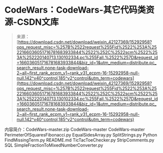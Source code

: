 <!--yml
category: codewars
date: 2022-08-13 11:29:34
-->

# CodeWars：CodeWars-其它代码类资源-CSDN文库

> 来源：[https://download.csdn.net/download/weixin_42127369/15292958?ops_request_misc=%257B%2522request%255Fid%2522%253A%2522166036051716781683933844%2522%252C%2522scm%2522%253A%252220140713.130102334.pc%255Fall.%2522%257D&request_id=166036051716781683933844&biz_id=1&utm_medium=distribute.pc_search_result.none-task-download-2~all~first_rank_ecpm_v1~rank_v31_ecpm-16-15292958-null-null.142^v40^control,185^v2^control&utm_term=codewars](https://download.csdn.net/download/weixin_42127369/15292958?ops_request_misc=%257B%2522request%255Fid%2522%253A%2522166036051716781683933844%2522%252C%2522scm%2522%253A%252220140713.130102334.pc%255Fall.%2522%257D&request_id=166036051716781683933844&biz_id=1&utm_medium=distribute.pc_search_result.none-task-download-2~all~first_rank_ecpm_v1~rank_v31_ecpm-16-15292958-null-null.142^v40^control,185^v2^control&utm_term=codewars)

内容简介：CodeWars-master.zip CodeWars-master CodeWars-master PerimeterOfSquaresFibonacci.py EqualSidesArray.py SplitStrings.py Python FindMissingTerm.py README.md TicTacToeChecker.py StripComments.py SQL SimpleFractionToMixedNumberConverter.py